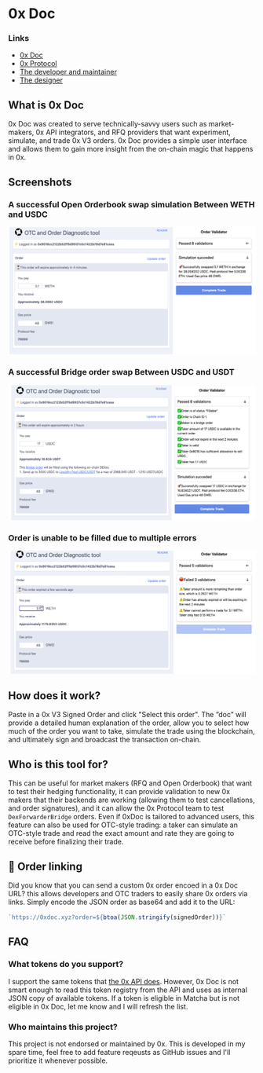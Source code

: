 # 0x Doc

### Links
- [0x Doc](http://0xdoc.xyz/)
- [0x Protocol](http://0x.org/)
- [The developer and maintainer](https://twitter.com/pirosb3)
- [The designer](https://www.linkedin.com/in/danniphu)

## What is 0x Doc

0x Doc was created to serve technically-savvy users such as market-makers, 0x API integrators, and RFQ providers that want experiment, simulate, and trade 0x V3 orders. 0x Doc provides a simple user interface and allows them to gain more insight from the on-chain magic that happens in 0x.

## Screenshots

### A successful Open Orderbook swap simulation Between WETH and USDC

![Open Orderbook](./open_orderbook.png)

### A successful Bridge order swap Between USDC and USDT

![Bridge Order sim](./bridge_order_sim.png)

### Order is unable to be filled due to multiple errors

![Errors in trade](./errors.png)


## How does it work?

Paste in a 0x V3 Signed Order and click "Select this order".  The “doc” will provide a detailed human explanation of the order, allow you to select how much of the order you want to take, simulate the trade using the blockchain, and ultimately sign and broadcast the transaction on-chain.

## Who is this tool for?

This can be useful for market makers (RFQ and Open Orderbook) that want to test their hedging functionality, it can provide validation to new 0x makers that their backends are working (allowing them to test cancellations, and order signatures), and it can allow the 0x Protocol team to test `DexForwarderBridge` orders.
Even if 0xDoc is tailored to advanced users, this feature can also be used for OTC-style trading: a taker can simulate an OTC-style trade and read the exact amount and rate they are going to receive before finalizing their trade.

## 🔗 Order linking

Did you know that you can send a custom 0x order encoed in a 0x Doc URL? this allows developers and OTC traders to easily share 0x orders via links. Simply encode the JSON order as base64 and add it to the URL:

```typescript
`https://0xdoc.xyz?order=${btoa(JSON.stringify(signedOrder))}`
```

## FAQ

### What tokens do you support?

I support the same tokens that [the 0x API does](https://api.0x.org/swap/v0/tokens). However, 0x Doc is not smart enough to read this token registry from the API and uses as internal JSON copy of available tokens. If a token is eligible in Matcha but is not eligible in 0x Doc, let me know and I will refresh the list.


### Who maintains this project?
This project is not endorsed or maintained by 0x. This is developed in my spare time, feel free to add feature reqeusts as GitHub issues and I'll prioritize it whenever possible.
